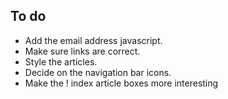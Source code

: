 ## To do

* Add the email address javascript.
* Make sure links are correct.
* Style the articles.
* Decide on the navigation bar icons.
* Make the ! index article boxes more interesting
